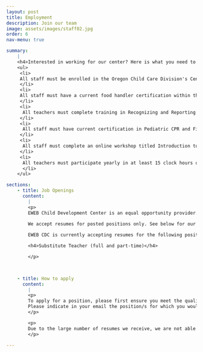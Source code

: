 ```yaml
---
layout: post
title: Employment
description: Join our team
image: assets/images/staff02.jpg
order: 6
nav-menu: true

summary:
    |
    <h4>Interested in working for our center? Here is what you need to know!</h4>
    <ul>
     <li>
     All staff must be enrolled in the Oregon Child Care Division's Central Background Registry prior to employment.
     </li>
     <li>
     All staff must have a current food handler certification within the first 30 days of employment.﻿
     </li>
     <li>
      All teachers must complete training in Recognizing and Reporting Child Abuse and Neglect within the first 90 days of employment.
     </li>
     <li>
      All staff must have current certification in Pediatric CPR and First Aid within the first 90 days of employment.
     </li>
     <li>
      All staff must complete an online workshop titled Introduction to Child Care Health & Safety within the first 30 days of employment.
     </li>
     <li>
      All teachers must participate yearly in at least 15 clock hours of training or education related to child care, of which at least eight clock hours shall be in child development or early childhood education.
      </li>
    </ul>

sections:
    - title: Job Openings
      content:
        |
        <p>
        EWEB Child Development Center is an equal opportunity provider.
        
        We accept resumes for posted positions only. See below for our current openings.

        EWEB CDC is currently accepting resumes for the following positions:

        <h4>Substitute Teacher (full and part-time)</h4>

        </p>

 

    - title: How to apply 
      content:
        |
        <p>
        To apply for a position, please first ensure you meet the qualifications by reviewing the job annoucements above. Submit your resume and three professional references to <b>jobs@ewebcdc.com</b>.
        Please indicate in your email the position/s for which you would like to be considered.
        </p>

        <p>
        Due to the large number of resumes we receive, we are not able to contact all applicants directly. If you are selected for an interview, you will be contacted by phone after the closing date.
        </p>

---
```

